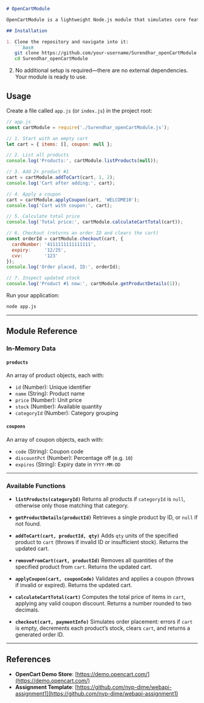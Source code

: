 ````markdown
# OpenCartModule

OpenCartModule is a lightweight Node.js module that simulates core features of an OpenCart storefront: product catalog management, shopping cart operations, coupon handling, and checkout (stock update and order ID generation).

## Installation

1. Clone the repository and navigate into it:
   ```bash
   git clone https://github.com/your-username/Surendhar_openCartModule.git
   cd Surendhar_openCartModule
````

2. No additional setup is required—there are no external dependencies. Your module is ready to use.

## Usage

Create a file called `app.js` (or `index.js`) in the project root:

```js
// app.js
const cartModule = require('./Surendhar_openCartModule.js');

// 1. Start with an empty cart
let cart = { items: [], coupon: null };

// 2. List all products
console.log('Products:', cartModule.listProducts(null));

// 3. Add 2× product #1
cart = cartModule.addToCart(cart, 1, 2);
console.log('Cart after adding:', cart);

// 4. Apply a coupon
cart = cartModule.applyCoupon(cart, 'WELCOME10');
console.log('Cart with coupon:', cart);

// 5. Calculate total price
console.log('Total price:', cartModule.calculateCartTotal(cart));

// 6. Checkout (returns an order ID and clears the cart)
const orderId = cartModule.checkout(cart, {
  cardNumber: '4111111111111111',
  expiry:     '12/25',
  cvv:        '123'
});
console.log('Order placed, ID:', orderId);

// 7. Inspect updated stock
console.log('Product #1 now:', cartModule.getProductDetails(1));
```

Run your application:

```bash
node app.js
```

---

## Module Reference

### In-Memory Data

#### `products`

An array of product objects, each with:

* `id` (Number): Unique identifier
* `name` (String): Product name
* `price` (Number): Unit price
* `stock` (Number): Available quantity
* `categoryId` (Number): Category grouping

#### `coupons`

An array of coupon objects, each with:

* `code` (String): Coupon code
* `discountPct` (Number): Percentage off (e.g. `10`)
* `expires` (String): Expiry date in `YYYY-MM-DD`

---

### Available Functions

* **`listProducts(categoryId)`**
  Returns all products if `categoryId` is `null`, otherwise only those matching that category.

* **`getProductDetails(productId)`**
  Retrieves a single product by ID, or `null` if not found.

* **`addToCart(cart, productId, qty)`**
  Adds `qty` units of the specified product to `cart` (throws if invalid ID or insufficient stock). Returns the updated cart.

* **`removeFromCart(cart, productId)`**
  Removes all quantities of the specified product from `cart`. Returns the updated cart.

* **`applyCoupon(cart, couponCode)`**
  Validates and applies a coupon (throws if invalid or expired). Returns the updated cart.

* **`calculateCartTotal(cart)`**
  Computes the total price of items in `cart`, applying any valid coupon discount. Returns a number rounded to two decimals.

* **`checkout(cart, paymentInfo)`**
  Simulates order placement: errors if `cart` is empty, decrements each product’s stock, clears `cart`, and returns a generated order ID.

---

## References

* **OpenCart Demo Store**: [https://demo.opencart.com/](https://demo.opencart.com/)
* **Assignment Template**: [https://github.com/nyp-dime/webapi-assignment1](https://github.com/nyp-dime/webapi-assignment1)

```
```
